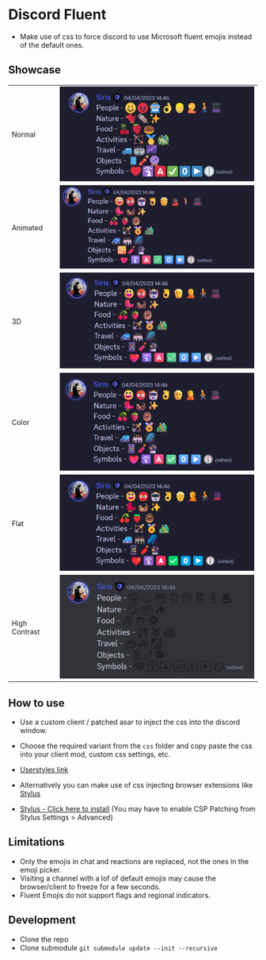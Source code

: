# Discord Fluent

- Make use of css to force discord to use Microsoft fluent emojis instead of the default ones.

## Showcase

<table>
<tr><td>Normal</td><td><img src="assets/normal.png" /></td></tr>
<tr><td>Animated</td><td><img src="assets/animated.gif" /></td></tr>
<tr><td>3D</td><td><img src="assets/3d.png" /></td></tr>
<tr><td>Color</td><td><img src="assets/color.png" /></td></tr>
<tr><td>Flat</td><td><img src="assets/flat.png" /></td></tr>
<tr><td>High Contrast</td><td><img src="assets/high-contrast.png" /></td></tr>
</table>

## How to use

- Use a custom client / patched asar to inject the css into the discord window.
- Choose the required variant from the `css` folder and copy paste the css into your client mod, custom css settings, etc.

- [Userstyles link](https://userstyles.world/style/9144/discord-fluent)

- Alternatively you can make use of css injecting browser extensions like [Stylus](https://github.com/openstyles/stylus)
- [Stylus - Click here to install](https://github.com/Siris01/discord-fluent/raw/main/discord-fluent.user.css) (You may have to enable CSP Patching from Stylus Settings > Advanced)

## Limitations

- Only the emojis in chat and reactions are replaced, not the ones in the emoji picker.
- Visiting a channel with a lof of default emojis may cause the browser/client to freeze for a few seconds.
- Fluent Emojis do not support flags and regional indicators.

## Development

- Clone the repo
- Clone submodule `git submodule update --init --recursive`
